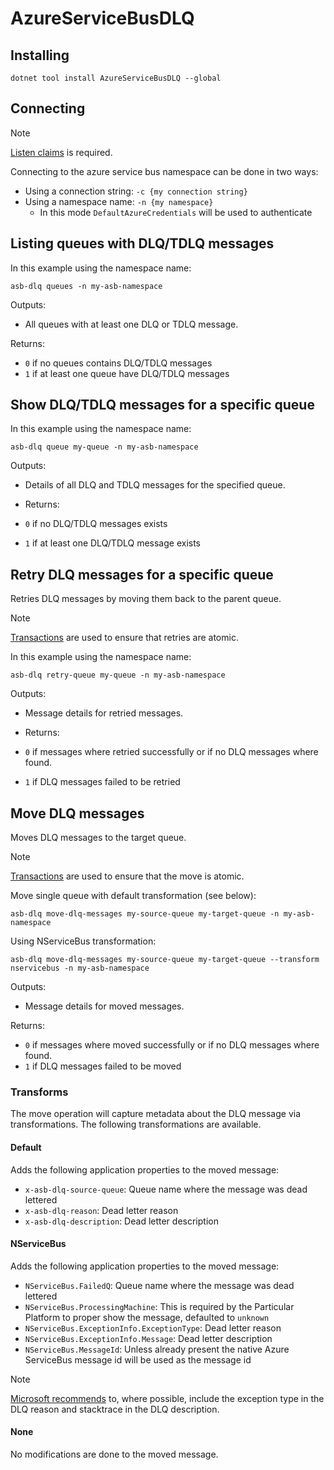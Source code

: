 # AzureServiceBusDLQ

## Installing

`dotnet tool install AzureServiceBusDLQ --global`

## Connecting

> [!NOTE]  
> [Listen claims](https://learn.microsoft.com/en-us/azure/service-bus-messaging/service-bus-authentication-and-authorization) is required.

Connecting to the azure service bus namespace can be done in two ways:

- Using a connection string: `-c {my connection string}`
- Using a namespace name: `-n {my namespace}`
  - In this mode `DefaultAzureCredentials` will be used to authenticate

## Listing queues with DLQ/TDLQ messages

In this example using the namespace name:

`asb-dlq queues -n my-asb-namespace`

Outputs:

- All queues with at least one DLQ or TDLQ message.

Returns:

- `0` if no queues contains DLQ/TDLQ messages
- `1` if at least one queue have DLQ/TDLQ messages

## Show DLQ/TDLQ messages for a specific queue

In this example using the namespace name:

`asb-dlq queue my-queue -n my-asb-namespace`

Outputs:

- Details of all DLQ and TDLQ messages for the specified queue.

- Returns:

- `0` if no DLQ/TDLQ messages exists
- `1` if at least one DLQ/TDLQ message exists

## Retry DLQ messages for a specific queue

Retries DLQ messages by moving them back to the parent queue.

> [!NOTE]  
> [Transactions](https://learn.microsoft.com/en-us/azure/service-bus-messaging/service-bus-transactions) are used to ensure that retries are atomic.

In this example using the namespace name:

`asb-dlq retry-queue my-queue -n my-asb-namespace`

Outputs:

- Message details for retried messages.

- Returns:

- `0` if messages where retried successfully or if no DLQ messages where found.
- `1` if DLQ messages failed to be retried

## Move DLQ messages

Moves DLQ messages to the target queue.

> [!NOTE]  
> [Transactions](https://learn.microsoft.com/en-us/azure/service-bus-messaging/service-bus-transactions) are used to ensure that the move is atomic.

Move single queue with default transformation (see below):

`asb-dlq move-dlq-messages my-source-queue my-target-queue -n my-asb-namespace`

Using NServiceBus transformation:

`asb-dlq move-dlq-messages my-source-queue my-target-queue --transform nservicebus -n my-asb-namespace`

Outputs:

- Message details for moved messages.

Returns:

- `0` if messages where moved successfully or if no DLQ messages where found.
- `1` if DLQ messages failed to be moved

### Transforms

The move operation will capture metadata about the DLQ message via transformations. The following transformations are available.

#### Default

Adds the following application properties to the moved message:

- `x-asb-dlq-source-queue`: Queue name where the message was dead lettered
- `x-asb-dlq-reason`: Dead letter reason
- `x-asb-dlq-description`: Dead letter description

#### NServiceBus

Adds the following application properties to the moved message:

- `NServiceBus.FailedQ`: Queue name where the message was dead lettered
- `NServiceBus.ProcessingMachine`: This is required by the Particular Platform to proper show the message, defaulted to `unknown`
- `NServiceBus.ExceptionInfo.ExceptionType`: Dead letter reason
- `NServiceBus.ExceptionInfo.Message`: Dead letter description
- `NServiceBus.MessageId`: Unless already present the native Azure ServiceBus message id will be used as the message id

> [!NOTE]  
> [Microsoft recommends](https://learn.microsoft.com/en-us/azure/service-bus-messaging/service-bus-dead-letter-queues#application-level-dead-lettering) to, where possible, include the exception type in the DLQ reason and stacktrace in the DLQ description.

#### None

No modifications are done to the moved message.
